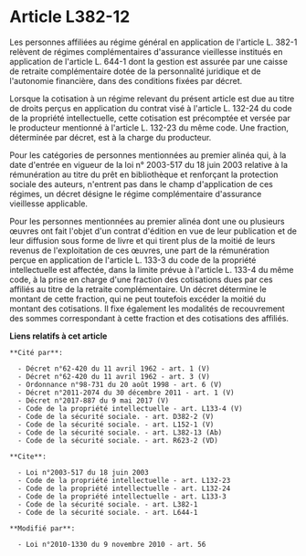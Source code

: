 # Article L382-12

Les personnes affiliées au régime général en application de l'article L. 382-1 relèvent de régimes complémentaires
d'assurance vieillesse institués en application de l'article L. 644-1 dont la gestion est assurée par une caisse de retraite
complémentaire dotée de la personnalité juridique et de l'autonomie financière, dans des conditions fixées par décret. 

Lorsque la cotisation à un régime relevant du présent article est due au titre de droits perçus en application du contrat
visé à l'article L. 132-24 du code de la propriété intellectuelle, cette cotisation est précomptée et versée par le
producteur mentionné à l'article L. 132-23 du même code. Une fraction, déterminée par décret, est à la charge du producteur. 

Pour les catégories de personnes mentionnées au premier alinéa qui, à la date d'entrée en vigueur de la loi n° 2003-517 du 18
juin 2003 relative à la rémunération au titre du prêt en bibliothèque et renforçant la protection sociale des auteurs,
n'entrent pas dans le champ d'application de ces régimes, un décret désigne le régime complémentaire d'assurance vieillesse
applicable. 

Pour les personnes mentionnées au premier alinéa dont une ou plusieurs œuvres ont fait l'objet d'un contrat d'édition en vue
de leur publication et de leur diffusion sous forme de livre et qui tirent plus de la moitié de leurs revenus de
l'exploitation de ces œuvres, une part de la rémunération perçue en application de l'article L. 133-3 du code de la propriété
intellectuelle est affectée, dans la limite prévue à l'article L. 133-4 du même code, à la prise en charge d'une fraction des
cotisations dues par ces affiliés au titre de la retraite complémentaire. Un décret détermine le montant de cette fraction,
qui ne peut toutefois excéder la moitié du montant des cotisations. Il fixe également les modalités de recouvrement des
sommes correspondant à cette fraction et des cotisations des affiliés.

**Liens relatifs à cet article**

	**Cité par**:

	  - Décret n°62-420 du 11 avril 1962 - art. 1 (V)
	  - Décret n°62-420 du 11 avril 1962 - art. 3 (V)
	  - Ordonnance n°98-731 du 20 août 1998 - art. 6 (V)
	  - Décret n°2011-2074 du 30 décembre 2011 - art. 1 (V)
	  - Décret n°2017-887 du 9 mai 2017 (V)
	  - Code de la propriété intellectuelle - art. L133-4 (V)
	  - Code de la sécurité sociale. - art. D382-2 (V)
	  - Code de la sécurité sociale. - art. L152-1 (V)
	  - Code de la sécurité sociale. - art. L382-13 (Ab)
	  - Code de la sécurité sociale. - art. R623-2 (VD)

	**Cite**:

	  - Loi n°2003-517 du 18 juin 2003
	  - Code de la propriété intellectuelle - art. L132-23
	  - Code de la propriété intellectuelle - art. L132-24
	  - Code de la propriété intellectuelle - art. L133-3
	  - Code de la sécurité sociale. - art. L382-1
	  - Code de la sécurité sociale. - art. L644-1

	**Modifié par**:

	  - Loi n°2010-1330 du 9 novembre 2010 - art. 56
